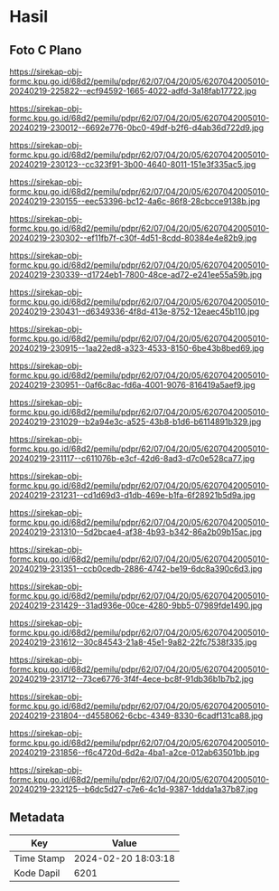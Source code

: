 # Hasil

## Foto C Plano

https://sirekap-obj-formc.kpu.go.id/68d2/pemilu/pdpr/62/07/04/20/05/6207042005010-20240219-225822--ecf94592-1665-4022-adfd-3a18fab17722.jpg

https://sirekap-obj-formc.kpu.go.id/68d2/pemilu/pdpr/62/07/04/20/05/6207042005010-20240219-230012--6692e776-0bc0-49df-b2f6-d4ab36d722d9.jpg

https://sirekap-obj-formc.kpu.go.id/68d2/pemilu/pdpr/62/07/04/20/05/6207042005010-20240219-230123--cc323f91-3b00-4640-8011-151e3f335ac5.jpg

https://sirekap-obj-formc.kpu.go.id/68d2/pemilu/pdpr/62/07/04/20/05/6207042005010-20240219-230155--eec53396-bc12-4a6c-86f8-28cbcce9138b.jpg

https://sirekap-obj-formc.kpu.go.id/68d2/pemilu/pdpr/62/07/04/20/05/6207042005010-20240219-230302--ef11fb7f-c30f-4d51-8cdd-80384e4e82b9.jpg

https://sirekap-obj-formc.kpu.go.id/68d2/pemilu/pdpr/62/07/04/20/05/6207042005010-20240219-230339--d1724eb1-7800-48ce-ad72-e241ee55a59b.jpg

https://sirekap-obj-formc.kpu.go.id/68d2/pemilu/pdpr/62/07/04/20/05/6207042005010-20240219-230431--d6349336-4f8d-413e-8752-12eaec45b110.jpg

https://sirekap-obj-formc.kpu.go.id/68d2/pemilu/pdpr/62/07/04/20/05/6207042005010-20240219-230915--1aa22ed8-a323-4533-8150-6be43b8bed69.jpg

https://sirekap-obj-formc.kpu.go.id/68d2/pemilu/pdpr/62/07/04/20/05/6207042005010-20240219-230951--0af6c8ac-fd6a-4001-9076-816419a5aef9.jpg

https://sirekap-obj-formc.kpu.go.id/68d2/pemilu/pdpr/62/07/04/20/05/6207042005010-20240219-231029--b2a94e3c-a525-43b8-b1d6-b6114891b329.jpg

https://sirekap-obj-formc.kpu.go.id/68d2/pemilu/pdpr/62/07/04/20/05/6207042005010-20240219-231117--c611076b-e3cf-42d6-8ad3-d7c0e528ca77.jpg

https://sirekap-obj-formc.kpu.go.id/68d2/pemilu/pdpr/62/07/04/20/05/6207042005010-20240219-231231--cd1d69d3-d1db-469e-b1fa-6f28921b5d9a.jpg

https://sirekap-obj-formc.kpu.go.id/68d2/pemilu/pdpr/62/07/04/20/05/6207042005010-20240219-231310--5d2bcae4-af38-4b93-b342-86a2b09b15ac.jpg

https://sirekap-obj-formc.kpu.go.id/68d2/pemilu/pdpr/62/07/04/20/05/6207042005010-20240219-231351--ccb0cedb-2886-4742-be19-6dc8a390c6d3.jpg

https://sirekap-obj-formc.kpu.go.id/68d2/pemilu/pdpr/62/07/04/20/05/6207042005010-20240219-231429--31ad936e-00ce-4280-9bb5-07989fde1490.jpg

https://sirekap-obj-formc.kpu.go.id/68d2/pemilu/pdpr/62/07/04/20/05/6207042005010-20240219-231612--30c84543-21a8-45e1-9a82-22fc7538f335.jpg

https://sirekap-obj-formc.kpu.go.id/68d2/pemilu/pdpr/62/07/04/20/05/6207042005010-20240219-231712--73ce6776-3f4f-4ece-bc8f-91db36b1b7b2.jpg

https://sirekap-obj-formc.kpu.go.id/68d2/pemilu/pdpr/62/07/04/20/05/6207042005010-20240219-231804--d4558062-6cbc-4349-8330-6cadf131ca88.jpg

https://sirekap-obj-formc.kpu.go.id/68d2/pemilu/pdpr/62/07/04/20/05/6207042005010-20240219-231856--f6c4720d-6d2a-4ba1-a2ce-012ab63501bb.jpg

https://sirekap-obj-formc.kpu.go.id/68d2/pemilu/pdpr/62/07/04/20/05/6207042005010-20240219-232125--b6dc5d27-c7e6-4c1d-9387-1ddda1a37b87.jpg


## Metadata

| Key        | Value               |
| ---------- | ------------------- |
| Time Stamp | 2024-02-20 18:03:18 |
| Kode Dapil | 6201                |



